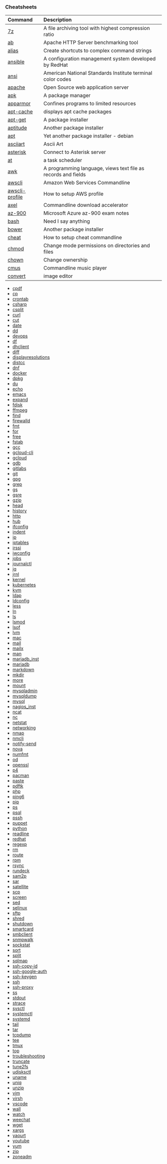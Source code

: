 ### Cheatsheets

| Command | Description |
|:--- |:--- |
| [7z](7z.md) | A file archiving tool with highest compression ratio |
| [ab](ab.md) | Apache HTTP Server benchmarking tool |
| [alias](alias.md) | Create shortcuts to complex command strings |
| [ansible](ansible.md) | A configuration management system developed by RedHat |
| [ansi](ansi.md) | American National Standards Institute terminal color codes |
| [apache](apache.md) | Open Source web application server |
| [apk](apk.md) | A package manager |
| [apparmor](apparmor.md) | Confines programs to limited resources |
| [apt-cache](apt-cache.md) | displays apt cache packages |
| [apt-get](apt-get.md) | A package installer |
| [aptitude](aptitude.md) | Another package installer |
| [apt](apt.md) | Yet another package installer - debian |
| [asciiart](asciiart.md) | Ascii Art |
| [asterisk](asterisk.md) | Connect to Asterisk server |
| [at](at.md) | a task scheduler |
| [awk](awk.md) | A programming language, views text file as records and fields |
| [awscli](awscli.md) | Amazon Web Services Commandline |
| [awscli-profile](awscli-profile.md) | How to setup AWS profile |
| [axel](axel.md) | Commandline download accelerator |
| [az-900](az-900.md) | Microsoft Azure az-900 exam notes |
| [bash](bash.md) | Need I say anything |
| [bower](bower.md) | Another package installer |
| [cheat](cheat.md) | How to setup cheat commandline |
| [chmod](chmod.md) | Change mode permissions on directories and files |
| [chown](chown.md) | Change ownership |
| [cmus](cmus.md) | Commandline music player |
| [convert](convert.md) | image editor |


- [cpdf](cpdf.md)
- [cp](cp.md)
- [crontab](crontab.md)
- [csharp](csharp.md)
- [csplit](csplit.md)
- [curl](curl.md)
- [cut](cut.md)
- [date](date.md)
- [dd](dd.md)
- [devops](devops.md)
- [df](df.md)
- [dhclient](dhclient.md)
- [diff](diff.md)
- [displayresolutions](displayresolutions.md)
- [distcc](distcc.md)
- [dnf](dnf.md)
- [docker](docker.md)
- [dpkg](dpkg.md)
- [du](du.md)
- [echo](echo.md)
- [emacs](emacs.md)
- [expand](expand.md)
- [fdisk](fdisk.md)
- [ffmpeg](ffmpeg.md)
- [find](find.md)
- [firewalld](firewalld.md)
- [fmt](fmt.md)
- [for](for.md)
- [free](free.md)
- [fstab](fstab.md)
- [gcc](gcc.md)
- [gcloud-cli](gcloud-cli.md)
- [gcloud](gcloud.md)
- [gdb](gdb.md)
- [gitlabs](gitlabs.md)
- [git](git.md)
- [gpg](gpg.md)
- [grep](grep.md)
- [gs](gs.md)
- [gsre](gsre.md)
- [gzip](gzip.md)
- [head](head.md)
- [history](history.md)
- [http](http.md)
- [hub](hub.md)
- [ifconfig](ifconfig.md)
- [indent](indent.md)
- [ip](ip.md)
- [iptables](iptables.md)
- [irssi](irssi.md)
- [iwconfig](iwconfig.md)
- [jobs](jobs.md)
- [journalctl](journalctl.md)
- [jq](jq.md)
- [jrnl](jrnl.md)
- [kernel](kernel.md)
- [kubernetes](kubernetes.md)
- [kvm](kvm.md)
- [ldap](ldap.md)
- [ldconfig](ldconfig.md)
- [less](less.md)
- [ln](ln.md)
- [ls](ls.md)
- [lsmod](lsmod.md)
- [lsof](lsof.md)
- [lvm](lvm.md)
- [mac](mac.md)
- [mail](mail.md)
- [mailx](mailx.md)
- [man](man.md)
- [mariadb_inst](mariadb_inst.md)
- [mariadb](mariadb.md)
- [markdown](markdown.md)
- [mkdir](mkdir.md)
- [more](more.md)
- [mount](mount.md)
- [mysqladmin](mysqladmin.md)
- [mysqldump](mysqldump.md)
- [mysql](mysql.md)
- [nagios_inst](nagios_inst.md)
- [ncat](ncat.md)
- [nc](nc.md)
- [netstat](netstat.md)
- [networking](networking.md)
- [nmap](nmapnmap.md)
- [nmcli](nmcli.md)
- [notify-send](notify-send.md)
- [nova](nova.md)
- [numfmt](numfmt.md)
- [od](od.md)
- [openssl](openssl.md)
- [p4](p4.md)
- [pacman](pacman.md)
- [paste](paste.md)
- [pdftk](pdftk.md)
- [php](php.md)
- [ping6](ping6.md)
- [pip](pip.md)
- [ps](ps.md)
- [psql](psql.md)
- [pssh](pssh.md)
- [puppet](puppet.md)
- [python](python.md)
- [readline](readline.md)
- [redhat](redhat.md)
- [regexp](regexp.md)
- [rm](rm.md)
- [route](route.md)
- [rpm](rpm.md)
- [rsync](rsync.md)
- [rundeck](rundeck.md)
- [sam2p](sam2p.md)
- [sar](sar.md)
- [satellite](satellite.md)
- [scp](scp.md)
- [screen](screen.md)
- [sed](sed.md)
- [selinux](selinux.md)
- [sftp](sftp.md)
- [shred](shred.md)
- [shutdown](shutdown.md)
- [smartcard](smartcard.md)
- [smbclient](smbclient.md)
- [snmpwalk](snmpwalk.md)
- [sockstat](sockstat.md)
- [sort](sort.md)
- [split](split.md)
- [sqlmap](sqlmap.md)
- [ssh-copy-id](ssh-copy-id.md)
- [ssh-google-auth](ssh-google-auth.md)
- [ssh-keygen](ssh-keygen.md)
- [ssh](ssh.md)
- [ssh-proxy](ssh-proxy.md)
- [ss](ss.md)
- [stdout](stdout.md)
- [strace](strace.md)
- [sysctl](sysctl.md)
- [systemctl](systemctl.md)
- [systemd](systemd.md)
- [tail](tail.md)
- [tar](tar.md)
- [tcpdump](tcpdump.md)
- [tee](tee.md)
- [tmux](tmux.md)
- [top](top.md)
- [troubleshooting](troubleshooting.md)
- [truncate](truncate.md)
- [tune2fs](tune2fs.md)
- [udisksctl](udisksctl.md)
- [uname](uname.md)
- [uniq](uniq.md)
- [unzip](unzip.md)
- [vim](vim.md)
- [virsh](virsh.md)
- [vscode](vscode.md)
- [wall](wall.md)
- [watch](watch.md)
- [weechat](weechat.md)
- [wget](wget.md)
- [xargs](xargs.md)
- [yaourt](yaourt.md)
- [youtube](youtube-dl.md)
- [yum](yum.md)
- [zip](zip.md)
- [zoneadm](zoneadm.md)
